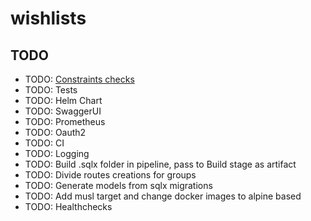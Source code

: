 # wishlists

## TODO

- TODO: [Constraints checks](https://github.com/launchbadge/realworld-axum-sqlx/blob/f1b25654773228297e35c292f357d33b7121a101/src/http/users.rs#L80)
- TODO: Tests
- TODO: Helm Chart
- TODO: SwaggerUI
- TODO: Prometheus
- TODO: Oauth2
- TODO: CI
- TODO: Logging
- TODO: Build .sqlx folder in pipeline, pass to Build stage as artifact
- TODO: Divide routes creations for groups
- TODO: Generate models from sqlx migrations
- TODO: Add musl target and change docker images to alpine based
- TODO: Healthchecks
